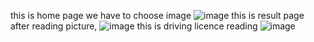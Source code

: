 this is home page we have to choose image
![image](https://github.com/user-attachments/assets/b4b3c885-e168-4bfd-8f2b-fc894c60e204)
this is result page after reading picture,
![image](https://github.com/user-attachments/assets/eed62fc8-cdde-42f0-9e4a-24340eb1f290)
this is driving licence reading
![image](https://github.com/user-attachments/assets/2adfe61e-48f9-46d5-ac95-83d3d791c31e)






